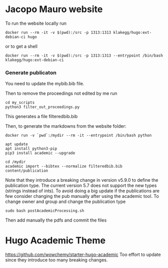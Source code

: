 # Jacopo Mauro website

To run the website locally run

```
docker run --rm -it -v $(pwd):/src -p 1313:1313 klakegg/hugo:ext-debian-ci hugo
```

or to get a shell

```
docker run --rm -it -v $(pwd):/src -p 1313:1313 --entrypoint /bin/bash klakegg/hugo:ext-debian-ci
```


### Generate publicaton 

You need to update the mybib.bib file.

Then to remove the proceedings not edited by me run
```
cd my_scripts
python3 filter_out_proceedings.py
```

This generates a file filteredbib.bib

Then, to generate the markdowns from the website folder:

```
docker run -v `pwd`:/mydir --rm -it --entrypoint /bin/bash python

apt update
apt install python3-pip
pip3 install academic --upgrade

cd /mydir
academic import --bibtex --normalize filteredbib.bib content/publication
```

Note that they introduce a breaking change in version v5.9.0 to define the publication type.
The current version 5.7 does not support the new types (strings instead of ints).
To avoid doing a big update if the publications are few consider changing the pub manually
after using the academic tool.
To change owner and group and change the publication type

```
sudo bash postAcademicProcessing.sh
```

Then add manually the pdfs and commit the files

# Hugo Academic Theme

https://github.com/wowchemy/starter-hugo-academic
Too effort to update since they introduce too many breaking changes.
